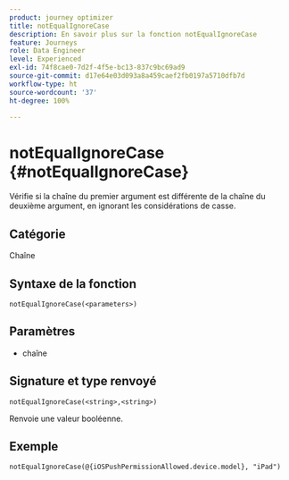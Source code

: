 ```yaml
---
product: journey optimizer
title: notEqualIgnoreCase
description: En savoir plus sur la fonction notEqualIgnoreCase
feature: Journeys
role: Data Engineer
level: Experienced
exl-id: 74f8cae0-7d2f-4f5e-bc13-837c9bc69ad9
source-git-commit: d17e64e03d093a8a459caef2fb0197a5710dfb7d
workflow-type: ht
source-wordcount: '37'
ht-degree: 100%

---
```


# notEqualIgnoreCase {#notEqualIgnoreCase}

Vérifie si la chaîne du premier argument est différente de la chaîne du deuxième argument, en ignorant les considérations de casse.

## Catégorie

Chaîne

## Syntaxe de la fonction

`notEqualIgnoreCase(<parameters>)`

## Paramètres

* chaîne

## Signature et type renvoyé

`notEqualIgnoreCase(<string>,<string>)`

Renvoie une valeur booléenne.

## Exemple

`notEqualIgnoreCase(@{iOSPushPermissionAllowed.device.model}, "iPad")`
